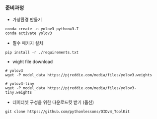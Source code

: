 ### 준비과정


- 가상환경 만들기   

```
conda create -n yolov3 python=3.7
conda activate yolov3
```

- 필수 패키지 설치   
```
pip install -r ./requirements.txt
```

- wight file download  
```
# yolov3
wget -P model_data https://pjreddie.com/media/files/yolov3.weights

# yolov3-tiny
wget -P model_data https://pjreddie.com/media/files/yolov3-tiny.weights
```

- 데이터셋 구성을 위한 다운로드킷 받기 (옵션)  
```
git clone https://github.com/pythonlessons/OIDv4_ToolKit
```



